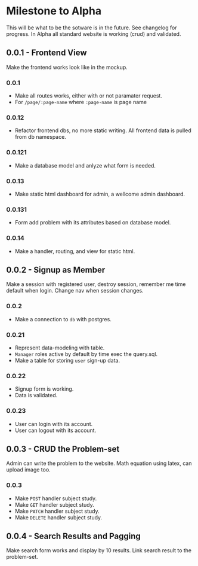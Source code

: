 # Milestone to Alpha
This will be what to be the sotware is in the future. See changelog for progress.
In Alpha all standard website is working (crud) and validated.

## 0.0.1 - Frontend View
Make the frontend works look like in the mockup.

### 0.0.1
- Make all routes works, either with or not paramater request.
- For `/page/:page-name` where `:page-name` is page name

### 0.0.12
- Refactor frontend dbs, no more static writing. All frontend data is pulled from db namespace.

### 0.0.121
- Make a database model and anlyze what form is needed.

### 0.0.13
- Make static html dashboard for admin, a wellcome admin dashboard.

### 0.0.131
- Form add problem with its attributes based on database model.

### 0.0.14
- Make a handler, routing, and view for static html.

## 0.0.2 - Signup as Member
Make a session with registered user, destroy session, remember me time default when login. Change nav when session changes.

### 0.0.2
- Make a connection to `db` with postgres.

### 0.0.21
- Represent data-modeling with table.
- `Manager` roles active by default by time exec the query.sql.
- Make a table for storing `user` sign-up data.

### 0.0.22
- Signup form is working.
- Data is validated.

### 0.0.23
- User can login with its account.
- User can logout with its account.

## 0.0.3 - CRUD the Problem-set
Admin can write the problem to the website. Math equation using latex, can upload image too.

### 0.0.3
- Make `POST` handler subject study.
- Make `GET` handler subject study.
- Make `PATCH` handler subject study.
- Make `DELETE` handler subject study.

## 0.0.4 - Search Results and Pagging
Make search form works and display by 10 results. Link search result to the problem-set.